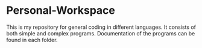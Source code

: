 # Personal-Workspace
This is my repository for general coding in different languages. It consists of both simple and complex programs.
Documentation of the programs can be found in each folder.
